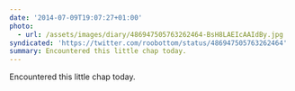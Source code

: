 ```yaml
---
date: '2014-07-09T19:07:27+01:00'
photo:
  - url: /assets/images/diary/486947505763262464-BsH8LAEIcAAIdBy.jpg
syndicated: 'https://twitter.com/roobottom/status/486947505763262464'
summary: Encountered this little chap today.
---
```

Encountered this little chap today. 
